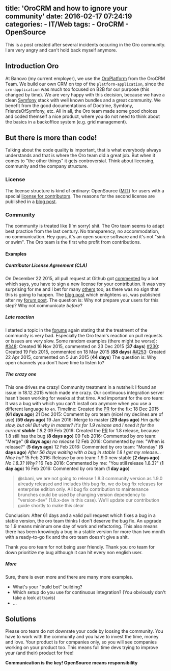 title: 'OroCRM and how to ignore your community'
date: 2016-02-17 07:24:19
categories:
    - IT/Web
tags:
    - OroCRM
    - OpenSource
---

This is a post created after several incidents occuring in the Oro community. I am very angry and can't hold back myself anymore.
## Introduction Oro
At Banovo (my current employer), we use the [OroPlatform](http://www.orocrm.com/oro-platform) from the OroCRM Team. We build our own CRM on top of the `platform-application`, since the `crm-application` was much too focused on B2B for our purpose (this changed by time).
We are very happy with this decision, because we have a clean [Symfony](https://symfony.com/) stack with well known bundles and a great community. We benefit from the good documentations of Doctrine, Symfony, FriendsOfSymfony, etc.
All in all, the Oro team made some good choices and coded themself a nice product, where you do not need to think about the basics in a backoffice system (e.g. grid management).
## But there is more than code!
Talking about the code quality is important, that is what everybody always understands and that is where the Oro team did a great job. But when it comes to "the other things" it gets controversial. Think about licensing, community and the company structure.
### License
The license structure is kind of ordinary: OpenSource ([MIT](https://github.com/orocrm/platform/blob/master/LICENSE)) for users with a special [license for contributors](http://www.orocrm.com/contributor-license-agreement). The reasons for the second license are  published in a [blog post](http://www.orocrm.com/blog/news/why-oro-implemented-a-new-developer-contribution-process).
### Community
The community is treated like (I'm sorry) shit. The Oro team seems to adapt best practice from the last century. No transparency, no accommodation, no communication. Hey guys, it's an open source software and it's not "sink or swim". The Oro team is the first who profit from contributions.
#### Examples
##### Contributor License Agreement (CLA)
On December 22 2015, all pull request at Github got [commented](https://github.com/orocrm/platform/pull/369#issuecomment-166718262) by a bot which says, you have to sign a new license for your contribution. It was very surprising for me and I bet for many [others](https://github.com/orocrm/platform/pull/233#issuecomment-166770463) too, as there was no sign that this is going to happen.
The [blog post](http://www.orocrm.com/blog/news/why-oro-implemented-a-new-developer-contribution-process) which enlightens us, was published after my [forum post](http://www.orocrm.com/forums/topic/contribution-license-agreement-cla).
The question is: Why not prepare your users for this step? Why not communicate *before*?
##### Late reaction
I started a topic in the [forums](http://www.orocrm.com/forums/topic/bad-community-treatment) again stating that the treatment of the community is very bad. Especially the Oro team's reaction on pull requests or issues are very slow.
Some random examples (there might be worse):
[#348](https://github.com/orocrm/platform/pull/348): Created 16 Nov 2015, commented on 23 Dec 2015 (**37 days**)
[#230](https://github.com/orocrm/platform/pull/230): Created 19 Feb 2015, commented on 18 May 2015 (**88 days**)
[##253](https://github.com/orocrm/platform/issues/253): Created 22 Apr 2015, commented on 5 Jun 2015 (**44 days**)
The question is: Why open channels you don't have time to listen to?
##### The crazy one
This one drives me crazy! Community treatment in a nutshell:
I found an issue in 18.12.2015 which made me crazy. Our continuous integration server hasn't been working for weeks at that time.
And important for the oro team: It was a bug with which you can't install oro anymore when you use a different language to `en`.
Timeline:
Created the [PR](https://github.com/orocrm/platform/pull/369) for the fix: 18 Dec 2015 (**61 days ago**)
21 Dec 2015: Comment by oro team (nice! my declines are of use) (**59 days ago**)
19 Jan 2016: Merge to master (**29 days ago**)
*Hm quite slow, but ok! But why in master? It's for 1.9 release and I need it for the current **stable** 1.8.2*
09 Feb 2016: Created the [PR](https://github.com/orocrm/platform/pull/392) for 1.8 release, because 1.8 still has the bug (**8 days ago**)
09 Feb 2016: Commented by oro team: "Merge" (**8 days ago**)
*no release*
12 Feb 2016: Commented by me: "When is release?" (**5 days ago**)
12 Feb 2016: Commented by oro team: "Monday" (**5 days ago**)
*After 56 days waiting with a bug in stable 1.8 I get my release... Nice hu?*
15 Feb 2016: Release by oro team: 1.9.0 new stable (**2 days ago**)
*No 1.8.3? Why?*
16 Feb 2016: Commented by me: "You still release 1.8.3?" (**1 day ago**)
16 Feb 2016: Commented by oro team (**1  day ago**)
> @sbani, we are not going to release 1.8.3 community version as 1.9.0 already released and includes this bug fix, we do bug fix releases for enterprise edition only.
All bug fix contribution to maintenance brunches could be used by changing version dependency to "version-dev" (1.8.x-dev in this case). We'll update our contribution guide shortly to make this clear

Conclusion:
After 61 days and a valid pull request which fixes a bug in a stable version, the oro team thinks I don't deserve the bug fix. An upgrade to 1.9 means minimum one day of work and refactoring. This also means there has been knowingly a bug in a stable version for more than two month with a ready-to-go fix and the oro team doesn't give a shit.

Thank you oro team for not being user friendly. Thank you oro team for down prioritize my bug although it can hit every non english user.
##### More
Sure, there is even more and there are many more examples.
- What's your "build bot" building?
- Which setup do you use for continuous integration? (You obviously don't take a look at travis)
- ...
## Solutions
Please oro team do not downrate your code by loosing the community. You have to work with the community and you have to invest the time, money and love. Your product is for companies only, so you will see companies working on your product too. This means full time devs trying to improve your (and their) product for free!

**Communication is the key! OpenSource means responsibility**
